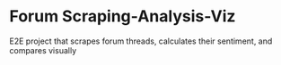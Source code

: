 # Forum Scraping-Analysis-Viz
 E2E project that scrapes forum threads, calculates their sentiment, and compares visually
